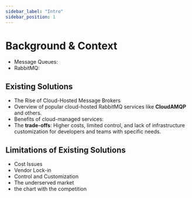 ```yaml
---
sidebar_label: "Intro"
sidebar_position: 1
---
```


# Background & Context

- Message Queues:
- RabbitMQ:

## Existing Solutions

- The Rise of Cloud-Hosted Message Brokers
- Overview of popular cloud-hosted RabbitMQ services like **CloudAMQP** and others.
- Benefits of cloud-managed services:
- The **trade-offs**: Higher costs, limited control, and lack of infrastructure customization for developers and teams with specific needs.

## Limitations of Existing Solutions

- Cost Issues
- Vendor Lock-in
- Control and Customization
- The underserved market
- the chart with the competition
